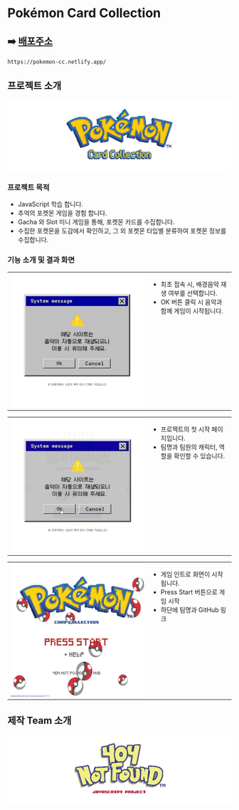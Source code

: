 # Pokémon Card Collection

## ➡️ [배포주소](https://pokemon-cc.netlify.app/)

```bash
https://pokemon-cc.netlify.app/
```

## 프로젝트 소개

![팀로고](/public/readme/gamelogo.png)

### 프로젝트 목적

- JavaScript 학습 합니다.
- 추억의 포켓몬 게임을 경험 합니다.
- Gacha 와 Slot 미니 게임을 통해, 포켓몬 카드를 수집합니다.
- 수집한 포켓몬을 도감에서 확인하고, 그 외 포켓몬 타입별 분류하여 포켓몬 정보를 수집합니다.

### 기능 소개 및 결과 화면

<table>
  <tr>
    <td width="300" align="center" valign="top">
      <img src="/public/readme/game1.jpg" width="300" /><br />
    </td>
    <td valign="top">
      <ul>
        <li>최초 접속 시, 배경음악 재생 여부를 선택합니다.</li>
        <li>OK 버튼 클릭 시 음악과 함께 게임이 시작됩니다.</li>
      </ul>
    </td>
  </tr>
</table>
<table>
  <tr>
    <td width="300" align="center" valign="top">
      <img src="/public/readme/game2.webp" width="300" /><br />
    </td>
    <td valign="top">
      <ul>
        <li>프로젝트의 첫 시작 페이지입니다.</li>
        <li>팀명과 팀원의 캐릭터, 역할을 확인할 수 있습니다.</li>
      </ul>
    </td>
  </tr>
</table>

<table>
  <tr>
    <td width="300" align="center" valign="top">
      <img src="/public/readme/game3.webp" width="300" /><br />
    </td>
    <td valign="top">
      <ul>
        <li>게임 인트로 화면이 시작됩니다.</li>
        <li>Press Start 버튼으로 게임 시작</li>
        <li>하단에 팀명과 GitHub 링크</li>
      </ul>
    </td>
  </tr>
</table>

## 제작 Team 소개

![팀로고](/public/readme/teamlogo.png)
